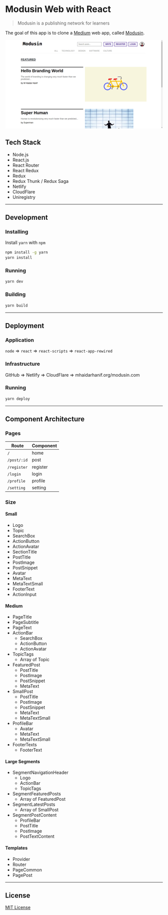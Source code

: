 # Modusin Web with React

> Modusin is a publishing network for learners

The goal of this app is to clone a [Medium](https://medium.com) web app, called [Modusin](https://modusin.com).

![Screenshot](./assets/screenshot.png)

## Tech Stack

- Node.js
- React.js
- React Router
- React Redux
- Redux
- Redux Thunk / Redux Saga
- Netlify
- CloudFlare
- Uniregistry

--------------------------------------------------------------------------------

## Development

### Installing

Install `yarn` with `npm`

```sh
npm install -g yarn
yarn install
```

### Running

```sh
yarn dev
```

### Building

```sh
yarn build
```

--------------------------------------------------------------------------------

## Deployment

### Application

`node` => `react` => `react-scripts` => `react-app-rewired`

### Infrastructure

GitHub => Netlify => CloudFlare => mhaidarhanif.org/modusin.com

### Running

```sh
yarn deploy
```

--------------------------------------------------------------------------------

## Component Architecture

### Pages

| Route       | Component
|-------------|----------
| `/`         | home
| `/post/:id` | post
| `/register` | register
| `/login`    | login
| `/profile`  | profile
| `/setting`  | setting

### Size

#### Small

- Logo
- Topic
- SearchBox
- ActionButton
- ActionAvatar
- SectionTitle
- PostTitle
- PostImage
- PostSnippet
- Avatar
- MetaText
- MetaTextSmall
- FooterText
- ActionInput

#### Medium

- PageTitle
- PageSubtitle
- PageText
- ActionBar
  - SearchBox
  - ActionButton
  - ActionAvatar
- TopicTags
  - Array of Topic
- FeaturedPost
  - PostTitle
  - PostImage
  - PostSnippet
  - MetaText
- SmallPost
  - PostTitle
  - PostImage
  - PostSnippet
  - MetaText
  - MetaTextSmall
- ProfileBar
  - Avatar
  - MetaText
  - MetaTextSmall
- FooterTexts
  - FooterText

#### Large Segments

- SegmentNavigationHeader
  - Logo
  - ActionBar
  - TopicTags
- SegmentFeaturedPosts
  - Array of FeaturedPost
- SegmentLatestPosts
  - Array of SmallPost
- SegmentPostContent
  - ProfileBar
  - PostTitle
  - PostImage
  - PostTextContent

#### Templates

- Provider
- Router
- PageCommon
- PagePost

--------------------------------------------------------------------------------

## License

[MIT License](./LICENSE)
